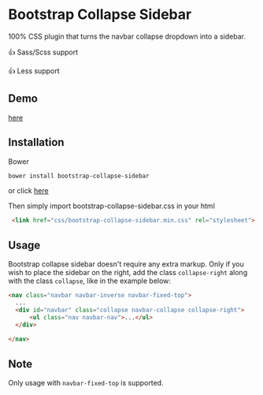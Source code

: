 Bootstrap Collapse Sidebar
===================
100% CSS plugin that turns the navbar collapse dropdown into a sidebar. 

:+1: Sass/Scss support

:+1: Less support

Demo
-------------
[here](http://lucavandro.github.io/bootstrap-collapse-sidebar/)

Installation
-------------
Bower
```sh
bower install bootstrap-collapse-sidebar
```

or click [here](https://github.com/lucavandro/bootstrap-collapse-sidebar/archive/master.zip)


Then simply import bootstrap-collapse-sidebar.css in your html

```html
 <link href="css/bootstrap-collapse-sidebar.min.css" rel="stylesheet">
```

Usage
-------------
Bootstrap collapse sidebar doesn't require any extra markup.
Only if you wish to place the sidebar on the right,  add the class ```collapse-right``` along with the class ```collapse```, like in the example below:
```html
<nav class="navbar navbar-inverse navbar-fixed-top">
  ...
  <div id="navbar" class="collapse navbar-collapse collapse-right">
      <ul class="nav navbar-nav">...</ul>
  </div>
      
</nav>
``` 

Note
-------------
Only usage with ```navbar-fixed-top``` is supported.


